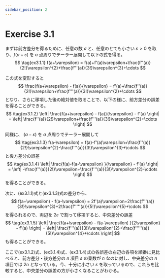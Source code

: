 ```yaml
---
sidebar_position: 2
---
```


# Exercise 3.1

まずは前方差分を得るために、任意の数 $a$ と、任意のとても小さい $\varepsilon>0$ を取り、$f(a+\varepsilon)$ を $a$ 点周りでテーラー展開して以下の式を得る。
$$
\tag{ex3.1.1}
f(a+\varepsilon) = f(a)+f'(a)\varepsilon+\frac{f''(a)}{2!}\varepsilon^{2}+\frac{f'''(a)}{3!}\varepsilon^{3}+\cdots
$$

この式を変形すると
$$
\frac{f(a+\varepsilon) - f(a)}{\varepsilon} = f'(a)+\frac{f''(a)}{2!}\varepsilon+\frac{f'''(a)}{3!}\varepsilon^{2}+\cdots
$$
となり、さらに移項した後の絶対値を取ることで、以下の様に、前方差分の誤差を得ることができる。
$$
\tag{ex3.1.2}
\left| \frac{f(a+\varepsilon) - f(a)}{\varepsilon} - f'(a) \right| = \left| \frac{f''(a)}{2!}\varepsilon+\frac{f'''(a)}{3!}\varepsilon^{2}+\cdots \right| 
$$

同様に、 $(a-\varepsilon)$ を $a$ 点周りでテーラー展開して
$$
\tag{ex3.1.3}
f(a-\varepsilon) = f(a)-f'(a)\varepsilon+\frac{f''(a)}{2!}\varepsilon^{2}-\frac{f'''(a)}{3!}\varepsilon^{3}+\cdots
$$
と後方差分の誤差
$$
\tag{ex3.1.4}
\left| \frac{f(a)-f(a-\varepsilon) }{\varepsilon} - f'(a) \right| = \left| -\frac{f''(a)}{2!}\varepsilon+\frac{f'''(a)}{3!}\varepsilon^{2}-\cdots \right| 
$$
を得ることができる。

次に、(ex3.1.1)式と(ex3.1.3)式の差分から、
$$
f(a+\varepsilon) - f(a-\varepsilon) = 2f'(a)\varepsilon+2\frac{f'''(a)}{3!}\varepsilon^{3}+2\frac{f'''''(a)}{5!}\varepsilon^{5}+\cdots
$$
を得られるので、両辺を $2 \varepsilon$ で割って移項すると、中央差分の誤差
$$
\tag{ex3.1.5}
\left| \frac{f(a+\varepsilon) - f(a-\varepsilon) }{2\varepsilon} - f'(a) \right| = \left| \frac{f'''(a)}{3!}\varepsilon^{2}+\frac{f'''''(a)}{5!}\varepsilon^{4}+\cdots \right| 
$$
も得ることができる。

ここで(ex3.1.2)式、(ex3.1.4)式、(ex3.1.4)式の各誤差の右辺の各項を順番に見比べると、前方差分・後方差分の $n$ 項目 $\varepsilon$ の乗数が $n$ なのに対し、中央差分の $n$ 項目では $2n$ となっている。今、十分に小さい $\varepsilon$ を取っているので、これらを比較すると、中央差分の誤差の方が小さくなることがわかる。
